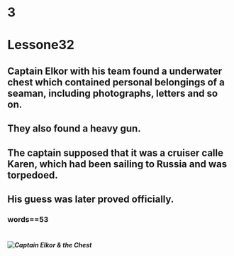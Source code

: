 # 3
# Lessone32
## Captain Elkor with his team found a underwater chest which contained personal belongings of a seaman, including photographs, letters and so on.
## They also found a heavy gun.
## The captain supposed that it was a cruiser calle Karen, which had been sailing to Russia and was torpedoed.
## His guess was later proved officially.
### words==53
#
#
#
#
#
#
#
#
#
#
#
#
#
#
#
#
#
#
#
#
#
#
#
#
#
#
#
#
#
#
#
#
#
#
#
#
#
#
#
#
#
#
#
#
#
#
#
#
#
#
#
#
#
#
#
#
#
#
#
#
#
#
#
#
#
#
#
#
#
#
#
#
#
##### ![Captain Elkor & the Chest](https://github.com/HeJiaMu/hiamu.NCE.sw/assets/118696799/7db5208f-9dae-4832-991e-4ee554f2aebf)
